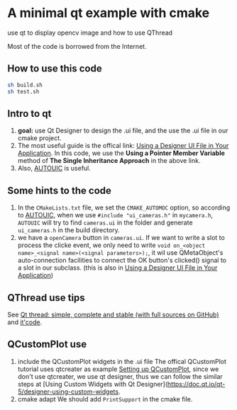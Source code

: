 # A minimal qt example with cmake
use qt to display opencv image and how to use QThread

Most of the code is borrowed from the Internet.
## How to use this code
```sh
sh build.sh
sh test.sh
```

## Intro to qt
1. **goal:** use Qt Designer to design the .ui file, and the use the .ui file in our cmake project.
1. The most useful guide is the offical link: [Using a Designer UI File in Your Application](http://www.bim-times.com/qt/Qt-5.11.1/qtdesigner/designer-using-a-ui-file.html).
In this code, we use the **Using a Pointer Member Variable** method of **The Single Inheritance Approach** in the above link.
1. Also, [AUTOUIC](https://cmake.org/cmake/help/latest/prop_tgt/AUTOUIC.html) is useful.

## Some hints to the code

1. In the `CMakeLists.txt` file, we set the `CMAKE_AUTOMOC` option, so according to  [AUTOUIC](https://cmake.org/cmake/help/latest/prop_tgt/AUTOUIC.html), when we use `#include "ui_cameras.h"` in `mycamera.h`, `AUTOUIC` will try to find `cameras.ui` in the folder and generate `ui_cameras.h` in the build directory.
2. we have a `openCamera` button in `cameras.ui`. If we want to write a slot to process the clicke event, we only need to write `void on_<object name>_<signal name>(<signal parameters>);`, it wil use QMetaObject's auto-connection facilities to connect the OK button's clicked() signal to a slot in our subclass. (this is also in [Using a Designer UI File in Your Application](http://www.bim-times.com/qt/Qt-5.11.1/qtdesigner/designer-using-a-ui-file.html))

## QThread use tips
See [Qt thread: simple, complete and stable (with full sources on GitHub)](https://fabienpn.wordpress.com/2013/05/01/qt-thread-simple-and-stable-with-sources/) and [it'code](https://github.com/fabienpn/simple-qt-thread-example).


## QCustomPlot use 
1. include the QCustomPlot widgets in the .ui file
The offical QCustomPlot tutorial uses qtcreater as example [Setting up QCustomPlot](https://www.qcustomplot.com/index.php/tutorials/settingup), since we don't use qtcreater, we use qt designer, thus we can follow the similar steps at [Using Custom Widgets with Qt Designer](https://doc.qt.io/qt-5/designer-using-custom-widgets.
2. cmake adapt
We should add `PrintSupport` in the cmake file.
